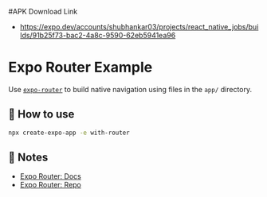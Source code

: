 #APK Download Link
- https://expo.dev/accounts/shubhankar03/projects/react_native_jobs/builds/91b25f73-bac2-4a8c-9590-62eb5941ea96


# Expo Router Example

Use [`expo-router`](https://expo.github.io/router) to build native navigation using files in the `app/` directory.

## 🚀 How to use

```sh
npx create-expo-app -e with-router
```

## 📝 Notes

- [Expo Router: Docs](https://expo.github.io/router)
- [Expo Router: Repo](https://github.com/expo/router)
